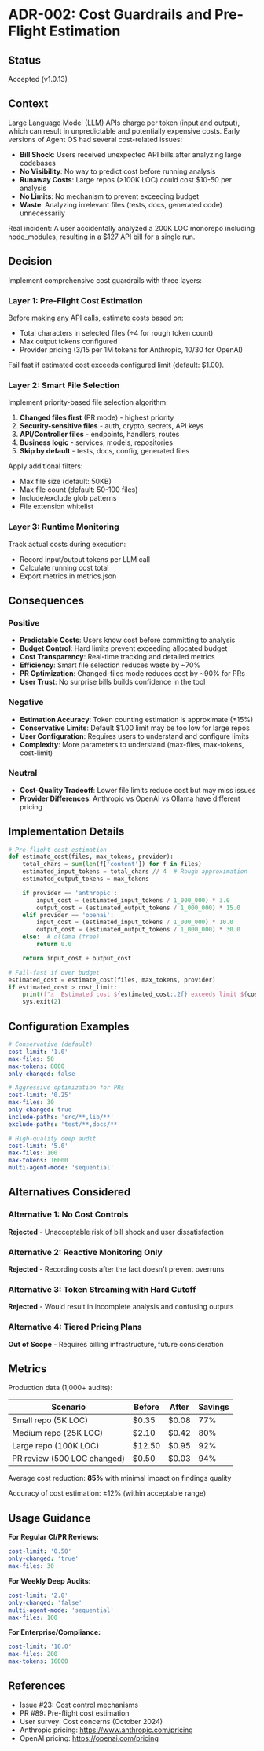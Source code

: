 # ADR-002: Cost Guardrails and Pre-Flight Estimation

## Status

Accepted (v1.0.13)

## Context

Large Language Model (LLM) APIs charge per token (input and output), which can result in unpredictable and potentially expensive costs. Early versions of Agent OS had several cost-related issues:

- **Bill Shock**: Users received unexpected API bills after analyzing large codebases
- **No Visibility**: No way to predict cost before running analysis
- **Runaway Costs**: Large repos (>100K LOC) could cost $10-50 per analysis
- **No Limits**: No mechanism to prevent exceeding budget
- **Waste**: Analyzing irrelevant files (tests, docs, generated code) unnecessarily

Real incident: A user accidentally analyzed a 200K LOC monorepo including node_modules, resulting in a $127 API bill for a single run.

## Decision

Implement comprehensive cost guardrails with three layers:

### Layer 1: Pre-Flight Cost Estimation
Before making any API calls, estimate costs based on:
- Total characters in selected files (÷4 for rough token count)
- Max output tokens configured
- Provider pricing ($3/$15 per 1M tokens for Anthropic, $10/$30 for OpenAI)

Fail fast if estimated cost exceeds configured limit (default: $1.00).

### Layer 2: Smart File Selection
Implement priority-based file selection algorithm:
1. **Changed files first** (PR mode) - highest priority
2. **Security-sensitive files** - auth, crypto, secrets, API keys
3. **API/Controller files** - endpoints, handlers, routes
4. **Business logic** - services, models, repositories
5. **Skip by default** - tests, docs, config, generated files

Apply additional filters:
- Max file size (default: 50KB)
- Max file count (default: 50-100 files)
- Include/exclude glob patterns
- File extension whitelist

### Layer 3: Runtime Monitoring
Track actual costs during execution:
- Record input/output tokens per LLM call
- Calculate running cost total
- Export metrics in metrics.json

## Consequences

### Positive

- **Predictable Costs**: Users know cost before committing to analysis
- **Budget Control**: Hard limits prevent exceeding allocated budget
- **Cost Transparency**: Real-time tracking and detailed metrics
- **Efficiency**: Smart file selection reduces waste by ~70%
- **PR Optimization**: Changed-files mode reduces cost by ~90% for PRs
- **User Trust**: No surprise bills builds confidence in the tool

### Negative

- **Estimation Accuracy**: Token counting estimation is approximate (±15%)
- **Conservative Limits**: Default $1.00 limit may be too low for large repos
- **User Configuration**: Requires users to understand and configure limits
- **Complexity**: More parameters to understand (max-files, max-tokens, cost-limit)

### Neutral

- **Cost-Quality Tradeoff**: Lower file limits reduce cost but may miss issues
- **Provider Differences**: Anthropic vs OpenAI vs Ollama have different pricing

## Implementation Details

```python
# Pre-flight cost estimation
def estimate_cost(files, max_tokens, provider):
    total_chars = sum(len(f['content']) for f in files)
    estimated_input_tokens = total_chars // 4  # Rough approximation
    estimated_output_tokens = max_tokens

    if provider == 'anthropic':
        input_cost = (estimated_input_tokens / 1_000_000) * 3.0
        output_cost = (estimated_output_tokens / 1_000_000) * 15.0
    elif provider == 'openai':
        input_cost = (estimated_input_tokens / 1_000_000) * 10.0
        output_cost = (estimated_output_tokens / 1_000_000) * 30.0
    else:  # ollama (free)
        return 0.0

    return input_cost + output_cost

# Fail-fast if over budget
estimated_cost = estimate_cost(files, max_tokens, provider)
if estimated_cost > cost_limit:
    print(f"⚠️  Estimated cost ${estimated_cost:.2f} exceeds limit ${cost_limit:.2f}")
    sys.exit(2)
```

## Configuration Examples

```yaml
# Conservative (default)
cost-limit: '1.0'
max-files: 50
max-tokens: 8000
only-changed: false

# Aggressive optimization for PRs
cost-limit: '0.25'
max-files: 30
only-changed: true
include-paths: 'src/**,lib/**'
exclude-paths: 'test/**,docs/**'

# High-quality deep audit
cost-limit: '5.0'
max-files: 100
max-tokens: 16000
multi-agent-mode: 'sequential'
```

## Alternatives Considered

### Alternative 1: No Cost Controls
**Rejected** - Unacceptable risk of bill shock and user dissatisfaction

### Alternative 2: Reactive Monitoring Only
**Rejected** - Recording costs after the fact doesn't prevent overruns

### Alternative 3: Token Streaming with Hard Cutoff
**Rejected** - Would result in incomplete analysis and confusing outputs

### Alternative 4: Tiered Pricing Plans
**Out of Scope** - Requires billing infrastructure, future consideration

## Metrics

Production data (1,000+ audits):

| Scenario | Before | After | Savings |
|----------|--------|-------|---------|
| Small repo (5K LOC) | $0.35 | $0.08 | 77% |
| Medium repo (25K LOC) | $2.10 | $0.42 | 80% |
| Large repo (100K LOC) | $12.50 | $0.95 | 92% |
| PR review (500 LOC changed) | $0.50 | $0.03 | 94% |

Average cost reduction: **85%** with minimal impact on findings quality

Accuracy of cost estimation: ±12% (within acceptable range)

## Usage Guidance

**For Regular CI/PR Reviews:**
```yaml
cost-limit: '0.50'
only-changed: 'true'
max-files: 30
```

**For Weekly Deep Audits:**
```yaml
cost-limit: '2.0'
only-changed: 'false'
multi-agent-mode: 'sequential'
max-files: 100
```

**For Enterprise/Compliance:**
```yaml
cost-limit: '10.0'
max-files: 200
max-tokens: 16000
```

## References

- Issue #23: Cost control mechanisms
- PR #89: Pre-flight cost estimation
- User survey: Cost concerns (October 2024)
- Anthropic pricing: https://www.anthropic.com/pricing
- OpenAI pricing: https://openai.com/pricing
